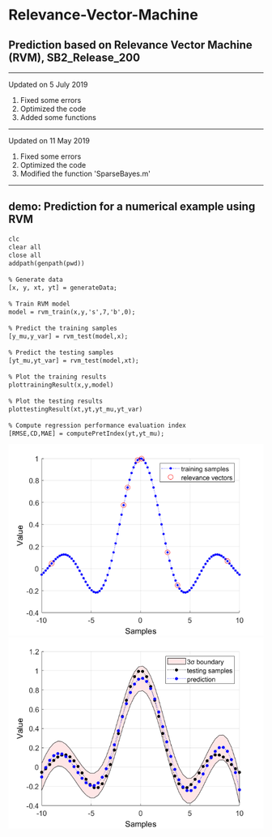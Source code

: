 # Relevance-Vector-Machine

## Prediction based on Relevance Vector Machine (RVM), SB2_Release_200

---------------------------------------------------------
Updated on 5 July 2019	
1. Fixed some errors 
2. Optimized the code
3. Added some functions
---------------------------------------------------------
Updated on 11 May 2019	
1. Fixed some errors 
2. Optimized the code
3. Modified the function 'SparseBayes.m'
---------------------------------------------------------  

## demo: Prediction for a numerical example using RVM

```
clc
clear all
close all
addpath(genpath(pwd))

% Generate data
[x, y, xt, yt] = generateData;

% Train RVM model
model = rvm_train(x,y,'s',7,'b',0);

% Predict the training samples
[y_mu,y_var] = rvm_test(model,x);

% Predict the testing samples
[yt_mu,yt_var] = rvm_test(model,xt);

% Plot the training results 
plottrainingResult(x,y,model)

% Plot the testing results 
plottestingResult(xt,yt,yt_mu,yt_var)

% Compute regression performance evaluation index
[RMSE,CD,MAE] = computePretIndex(yt,yt_mu);
```

![](img/img1.png)![](img/img2.png)  
  
